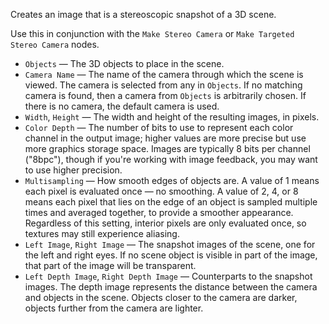 Creates an image that is a stereoscopic snapshot of a 3D scene.

Use this in conjunction with the `Make Stereo Camera` or `Make Targeted Stereo Camera` nodes.

   - `Objects` — The 3D objects to place in the scene.
   - `Camera Name` — The name of the camera through which the scene is viewed. The camera is selected from any in `Objects`. If no matching camera is found, then a camera from `Objects` is arbitrarily chosen. If there is no camera, the default camera is used. 
   - `Width`, `Height` — The width and height of the resulting images, in pixels.
   - `Color Depth` — The number of bits to use to represent each color channel in the output image; higher values are more precise but use more graphics storage space.  Images are typically 8 bits per channel ("8bpc"), though if you're working with image feedback, you may want to use higher precision.
   - `Multisampling` — How smooth edges of objects are.  A value of 1 means each pixel is evaluated once — no smoothing.  A value of 2, 4, or 8 means each pixel that lies on the edge of an object is sampled multiple times and averaged together, to provide a smoother appearance.  Regardless of this setting, interior pixels are only evaluated once, so textures may still experience aliasing.
   - `Left Image`, `Right Image` — The snapshot images of the scene, one for the left and right eyes. If no scene object is visible in part of the image, that part of the image will be transparent.
   - `Left Depth Image`, `Right Depth Image` — Counterparts to the snapshot images. The depth image represents the distance between the camera and objects in the scene. Objects closer to the camera are darker, objects further from the camera are lighter. 
